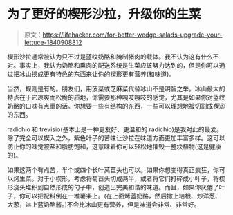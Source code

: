 # 为了更好的楔形沙拉，升级你的生菜

> 原文：<https://lifehacker.com/for-better-wedge-salads-upgrade-your-lettuce-1840908812>

楔形沙拉通常被认为只不过是蓝纹奶酪和腌制猪肉的载体。我不认为这有什么不对。事实上，我认为奶酪和熏肉的配送系统是生菜应该努力达到的，但是你可以通过把冰山换成更有特色的东西来让你的楔形更有营养(和味道)。



当然，规则是有的。朋友们，用菠菜或芝麻菜代替冰山不是明智之举。冰山最大的特点在于它凉爽而松脆的质地，你需要那种嘎吱嘎吱的感觉，尤其是如果你对蓝纹奶酪的口味有点重的话。你想要一些有结构的东西，一些可以理想地被切割成*楔形*的东西。

radichio 和 trevisio(基本上是一种更友好、更温和的 radichio)是我对此的最爱。除了完全可以楔入之外，紫色叶子的苦味让沙拉在味道方面更加丰富多样。这可以防止你的味觉被盐和脂肪饱和，这意味着你可以轻松地摧毁一整块植物(这是健康的)。

如果这两个有点苦，半个或四个长叶莴苣头也可以。如果你想变得真正疯狂，你可以烤生菜。对于小楔形，考虑将菊苣头切成两半，或者将它们打碎成小叶子，将楔形浇头堆积到自然形成的勺子中，创造出完美和谐的味道。而且，如果你厌倦了叶子，你可以把配料倒在一堆薯条上。(在上面烤蓝奶酪，然后撒上培根、炒洋葱、大葱，淋上蓝奶酪酱。)不会比冰山更有营养，但是味道会非常、非常好。